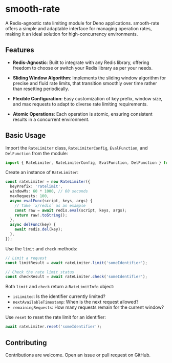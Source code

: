 # smooth-rate

A Redis-agnostic rate limiting module for Deno applications. smooth-rate offers a simple and adaptable interface for managing operation rates, making it an ideal solution for high-concurrency environments.

## Features

- **Redis-Agnostic**: Built to integrate with any Redis library, offering freedom to choose or switch your Redis library as per your needs.
  
- **Sliding Window Algorithm**: Implements the sliding window algorithm for precise and fluid rate limits, that transition smoothly over time rather than resetting periodically.

- **Flexible Configuration**: Easy customization of key prefix, window size, and max requests to adapt to diverse rate limiting requirements.

- **Atomic Operations**: Each operation is atomic, ensuring consistent results in a concurrent environment.

## Basic Usage

Import the `RateLimiter` class, `RateLimiterConfig`, `EvalFunction`, and `DelFunction` from the module:

```typescript
import { RateLimiter, RateLimiterConfig, EvalFunction, DelFunction } from 'https://deno.land/x/smooth_rate/mod.ts';
```

Create an instance of `RateLimiter`:

```typescript
const rateLimiter = new RateLimiter({
  keyPrefix: 'ratelimit',
  windowMs: 60 * 1000, // 60 seconds
  maxRequests: 100,
  async evalFunc(script, keys, args) {
    // Take `x/redis` as an example
    const raw = await redis.eval(script, keys, args);
    return raw!.toString();
  },
  async delFunc(key) {
    await redis.del(key);
  },
});
```

Use the `limit` and `check` methods:

```typescript
// Limit a request
const limitResult = await rateLimiter.limit('someIdentifier');

// Check the rate limit status
const checkResult = await rateLimiter.check('someIdentifier');
```

Both `limit` and `check` return a `RateLimitInfo` object:

- `isLimited`: Is the identifier currently limited?
- `nextAvailableTimestamp`: When is the next request allowed?
- `remainingRequests`: How many requests remain for the current window?

Use `reset` to reset the rate limit for an identifier:

```typescript
await rateLimiter.reset('someIdentifier');
```

## Contributing

Contributions are welcome. Open an issue or pull request on GitHub.
